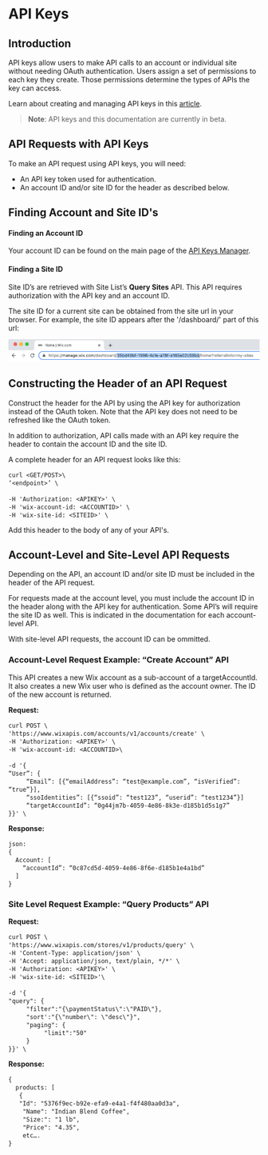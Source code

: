 # API Keys

## Introduction

API keys allow users to make API calls to an account or individual site without needing OAuth authentication.  Users assign a set of permissions to each key they create. Those permissions determine the types of APIs the key can access.

Learn about creating and managing API keys in this [article](https://support.wix.com/en/article/about-wix-api-keys).

>**Note**: API keys and this documentation are currently in beta.

## API Requests with API Keys

To make an API request using API keys, you will need:
- An API key token used for authentication.
- An account ID and/or site ID for the header as described below.

## Finding Account and Site ID's

#### Finding an Account ID

Your account ID can be found on the main page of the [API Keys Manager](https://manage.wix.com/account/api-keys).

#### Finding a Site ID

Site ID’s are retrieved with Site List’s **Query Sites** API. This API requires authorization with the API key and an account ID.

The site ID for a current site can be obtained from the site url in your browser. For example, the site ID appears after the '/dashboard/' part of this url:

![site Id in URL](./../media/siteid.png)

## Constructing the Header of an API Request

Construct the header for the API by using the API key for authorization instead of the OAuth token. Note that the API key does not need to be refreshed like the OAuth token.

In addition to authorization, API calls made with an API key require the header to contain the account ID and the site ID.

A complete header for an API request looks like this:

```
curl <GET/POST>\
‘<endpoint>’ \

-H 'Authorization: <APIKEY>' \
-H 'wix-account-id: <ACCOUNTID>' \
-H 'wix-site-id: <SITEID>' \
```

Add this header to the body of any of your API's.

## Account-Level and Site-Level API Requests

Depending on the API, an account ID and/or site ID must be included in the header of the API request.

For requests made at the account level, you must include the account ID in the header along with the API key for authentication. Some API’s will  require the site ID as well. This is indicated in the documentation for each account-level API.

With site-level API requests, the account ID can be ommitted.

### Account-Level Request Example: “Create Account” API

This API creates a new Wix account as a sub-account of a targetAccountId. It also creates a new Wix user who is defined as the account owner. The ID of the new account is returned.

**Request:**

```
curl POST \
'https://www.wixapis.com/accounts/v1/accounts/create' \
-H 'Authorization: <APIKEY>' \
-H 'wix-account-id: <ACCOUNTID>\

-d '{
“User”: {
     “Email”: [{“emailAddress”: “test@example.com”, “isVerified”: “true”}],
     “ssoIdentities”: [{“ssoid”: “test123”, “userid”: “test1234”}]
     “targetAccountId”: “0g44jm7b-4059-4e86-8k3e-d185b1d5s1g7”
}}' \
```

**Response:**

```
json:
{
  Account: [
    “accountId”: “0c87cd5d-4059-4e86-8f6e-d185b1e4a1bd”
  ]
}
```

### Site Level Request Example: “Query Products” API

**Request:**

```
curl POST \
'https://www.wixapis.com/stores/v1/products/query' \
-H 'Content-Type: application/json' \
-H 'Accept: application/json, text/plain, */*' \
-H 'Authorization: <APIKEY>' \
-H 'wix-site-id: <SITEID>'\

-d '{
"query": {
     "filter":"{\paymentStatus\":\"PAID\"},
     "sort':"{\"number\": \"desc\"}",
     "paging": {
          "limit":"50"
     }
}}' \
```

**Response:**

```json:
{
  products: [
   {
   "Id": "5376f9ec-b92e-efa9-e4a1-f4f480aa0d3a",
    "Name": "Indian Blend Coffee",
    "Size:": "1 lb",
    "Price": "4.35",
    etc….
}
```
